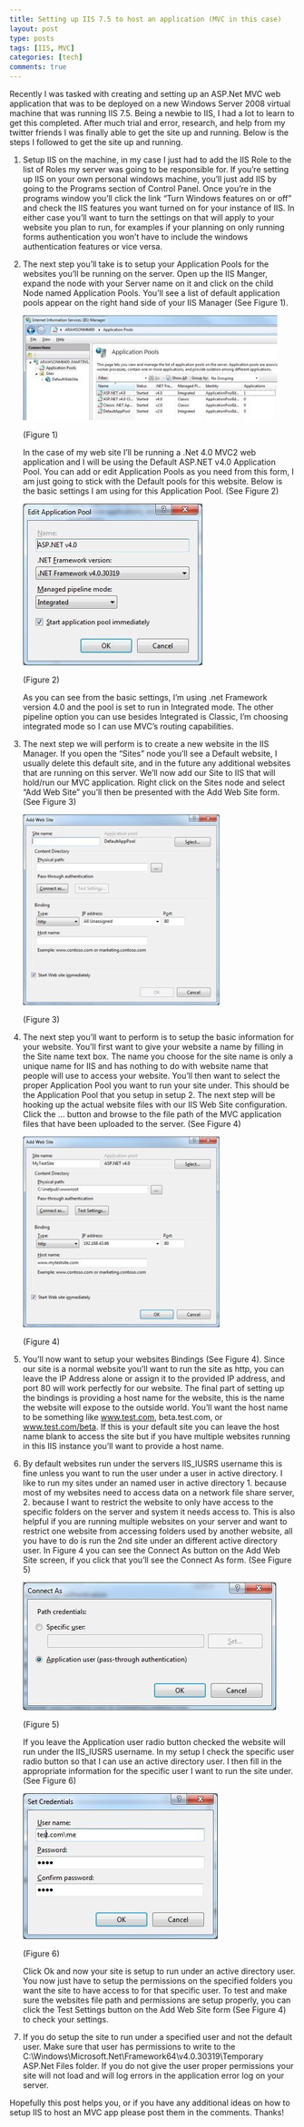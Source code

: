 ```yaml
---
title: Setting up IIS 7.5 to host an application (MVC in this case)
layout: post
type: posts
tags: [IIS, MVC]
categories: [tech]
comments: true
---
```


Recently I was tasked with creating and setting up an ASP.Net MVC web application that was to be deployed on a new Windows Server 2008 virtual machine that was running IIS 7.5. Being a newbie to IIS, I had a lot to learn to get this completed. After much trial and error, research, and help from my twitter friends I was finally able to get the site up and running. Below is the steps I followed to get the site up and running.

1. Setup IIS on the machine, in my case I just had to add the IIS Role to the list of Roles my server was going to be responsible for. If you’re setting up IIS on your own personal windows machine, you’ll just add IIS by going to the Programs section of Control Panel. Once you’re in the programs window you’ll click the link “Turn Windows features on or off” and check the IIS features you want turned on for your instance of IIS. In either case you’ll want to turn the settings on that will apply to your website you plan to run, for examples if your planning on only running forms authentication you won’t have to include the windows authentication features or vice versa.

2. The next step you’ll take is to setup your Application Pools for the websites you’ll be running on the server. Open up the IIS Manger, expand the node with your Server name on it and click on the child Node named Application Pools. You’ll see a list of default application pools appear on the right hand side of your IIS Manager (See Figure 1).

   ![Figure 1](/assets/img/20101029/figure1.jpg)
   
   (Figure 1)
   
   In the case of my web site I’ll be running a .Net 4.0 MVC2 web application and I will be using the Default ASP.NET v4.0 Application Pool. You can add or edit Application Pools as you need from this form, I am just going to stick with the Default pools for this website. Below is the basic settings I am using for this Application Pool. (See Figure 2)

   ![Figure 2](/assets/img/20101029/figure2.jpg)
   
   (Figure 2)
   
   As you can see from the basic settings, I’m using .net Framework version 4.0 and the pool is set to run in Integrated mode. The other pipeline option you can use besides Integrated is Classic, I’m choosing integrated mode so I can use MVC’s routing capabilities.
   
3. The next step we will perform is to create a new website in the IIS Manager. If you open the “Sites” node you’ll see a Default website, I usually delete this default site, and in the future any additional websites that are running on this server. We’ll now add our Site to IIS that will hold/run our MVC application. Right click on the Sites node and select “Add Web Site” you’ll then be presented with the Add Web Site form. (See Figure 3)

   ![Figure 3](/assets/img/20101029/figure3.jpg)
   
   (Figure 3)
   
4. The next step you’ll want to perform is to setup the basic information for your website. You’ll first want to give your website a name by filling in the Site name text box. The name you choose for the site name is only a unique name for IIS and has nothing to do with website name that people will use to access your website. You’ll then want to select the proper Application Pool you want to run your site under. This should be the Application Pool that you setup in setup 2. The next step will be hooking up the actual website files with our IIS Web Site configuration. Click the … button and browse to the file path of the MVC application files that have been uploaded to the server. (See Figure 4)

   ![Figure 4](/assets/img/20101029/figure4.jpg)
   
   (Figure 4)
   
5. You’ll now want to setup your websites Bindings (See Figure 4). Since our site is a normal website you’ll want to run the site as http, you can leave the IP Address alone or assign it to the provided IP address, and port 80 will work perfectly for our website. The final part of setting up the bindings is providing a host name for the website, this is the name the website will expose to the outside world. You’ll want the host name to be something like www.test.com, beta.test.com, or www.test.com/beta. If this is your default site you can leave the host name blank to access the site but if you have multiple websites running in this IIS instance you’ll want to provide a host name.

6. By default websites run under the servers IIS_IUSRS username this is fine unless you want to run the user under a user in active directory. I like to run my sites under an named user in active directory 1. because most of my websites need to access data on a network file share server, 2. because I want to restrict the website to only have access to the specific folders on the server and system it needs access to. This is also helpful if you are running multiple websites on your server and want to restrict one website from accessing folders used by another website, all you have to do is run the 2nd site under an different active directory user. In Figure 4 you can see the Connect As button on the Add Web Site screen, if you click that you’ll see the Connect As form. (See Figure 5)

   ![Figure 5](/assets/img/20101029/figure5.jpg)
   
   (Figure 5)
   
   If you leave the Application user radio button checked the website will run under the IIS_IUSRS username. In my setup I check the specific user radio button so that I can use an active directory user. I then fill in the appropriate information for the specific user I want to run the site under. (See Figure 6)

   ![Figure 6](/assets/img/20101029/figure6.jpg)
   
   (Figure 6)
   
   Click Ok and now your site is setup to run under an active directory user. You now just have to setup the permissions on the specified folders you want the site to have access to for that specific user. To test and make sure the websites file path and permissions are setup properly, you can click the Test Settings button on the Add Web Site form (See Figure 4) to check your settings.
   
7. If you do setup the site to run under a specified user and not the default user. Make sure that user has permissions to write to the C:\Windows\Microsoft.Net\Framework64\v4.0.30319\Temporary ASP.Net Files folder. If you do not give the user proper permissions your site will not load and will log errors in the application error log on your server.

Hopefully this post helps you, or if you have any additional ideas on how to setup IIS to host an MVC app please post them in the comments. Thanks!
